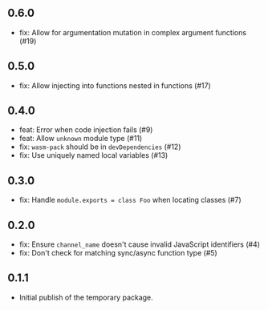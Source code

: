 ## 0.6.0

- fix: Allow for argumentation mutation in complex argument functions (#19)

## 0.5.0

- fix: Allow injecting into functions nested in functions (#17)

## 0.4.0

- feat: Error when code injection fails (#9)
- feat: Allow `unknown` module type (#11)
- fix: `wasm-pack` should be in `devDependencies` (#12)
- fix: Use uniquely named local variables (#13)

## 0.3.0

- fix: Handle `module.exports = class Foo` when locating classes (#7)

## 0.2.0

- fix: Ensure `channel_name` doesn't cause invalid JavaScript identifiers (#4)
- fix: Don't check for matching sync/async function type (#5)

## 0.1.1

- Initial publish of the temporary package.
